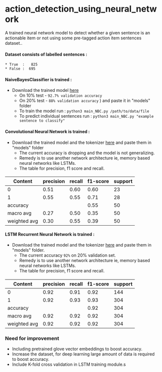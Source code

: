 # action_detection_using_neural_network
A trained neural network model to detect whether a given sentence is an actionable item or not using some pre-tagged action item sentences dataset..

#### Dataset consists of labelled sentences : 
    * True  :   825
    * False :  695

#### NaiveBayesClassifier is trained :
* Download the trained model [here](https://drive.google.com/open?id=1KVOyzOrk8SatS9_yUsN1kSMV1ZmtgriJ)
    * On 10% test - `92.7% validation accuracy` 
    * On 20% test - `88% validation accuracy`
    ) and paste it in "models" folder
    * To train the model run : `python3 main_NBC.py /path/to/data/file`
    * To predict individual sentences run : `python3 main_NBC.py "example sentence to classify"`
    
#### Convolutional Neural Network is trained :
* Download the trained model and the tokenizer [here](https://drive.google.com/open?id=1Zpt_zVloqJPMDpgjGEK0E089blgRm1wa) and paste them in "models" folder 
    * The current accuracy is dropping and the model is not generalizing. 
    * Remedy is to use another network architecture ie, memory based neural networks like LSTMs.
    * The table for precision, f1 score and recall.
    
####
|     Content   | precision  |  recall | f1-score |  support
| ------------  | ---------  | ------- | -------- | ----------
|      0        |     0.51   |   0.60  |    0.60  |    23      
|      1        |     0.55   |   0.55  |    0.71  |    28   
|   accuracy    |            |         |   0.55   |     50
|   macro avg   |     0.27   |  0.50   |   0.35   |     50
| weighted avg  |     0.30   |   0.55  |   0.39   |     50

#### LSTM Recurrent Neural Network is trained :
* Download the trained model and the tokenizer [here]() and paste them in "models" folder.
    * The current accuracy `92%` on 20% validation set. 
    * Remedy is to use another network architecture ie, memory based neural networks like LSTMs.
    * The table for precision, f1 score and recall.
    
####
|     Content   | precision  |  recall | f1-score |  support
| ------------  | ---------  | ------- | -------- | ----------
|      0        |     0.92   |   0.91  |    0.92  |    144      
|      1        |     0.92   |   0.93  |    0.93  |    304   
|   accuracy    |            |         |   0.92   |    304
|   macro avg   |     0.92   |   0.92  |   0.92   |    304 
| weighted avg  |     0.92   |   0.92  |   0.92   |    304


### Need for improvement
* Including pretrained glove vector embeddings to boost accuracy.
* Increase the dataset, for deep learning large amount of data is required to boost accuracy.
* Include K-fold cross validation in LSTM training module.s